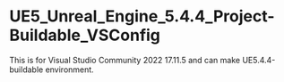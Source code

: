 # UE5_Unreal_Engine_5.4.4_Project-Buildable_VSConfig
This is for Visual Studio Community 2022 17.11.5 and can make UE5.4.4-buildable environment.
